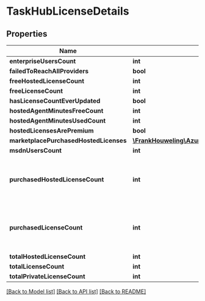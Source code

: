 # TaskHubLicenseDetails

## Properties
Name | Type | Description | Notes
------------ | ------------- | ------------- | -------------
**enterpriseUsersCount** | **int** |  | [optional] 
**failedToReachAllProviders** | **bool** |  | [optional] 
**freeHostedLicenseCount** | **int** |  | [optional] 
**freeLicenseCount** | **int** |  | [optional] 
**hasLicenseCountEverUpdated** | **bool** |  | [optional] 
**hostedAgentMinutesFreeCount** | **int** |  | [optional] 
**hostedAgentMinutesUsedCount** | **int** |  | [optional] 
**hostedLicensesArePremium** | **bool** |  | [optional] 
**marketplacePurchasedHostedLicenses** | [**\FrankHouweling\AzureDevOpsClient\DistributedTask\Model\MarketplacePurchasedLicense[]**](MarketplacePurchasedLicense.md) |  | [optional] 
**msdnUsersCount** | **int** |  | [optional] 
**purchasedHostedLicenseCount** | **int** | Microsoft-hosted licenses purchased from VSTS directly. | [optional] 
**purchasedLicenseCount** | **int** | Self-hosted licenses purchased from VSTS directly. | [optional] 
**totalHostedLicenseCount** | **int** |  | [optional] 
**totalLicenseCount** | **int** |  | [optional] 
**totalPrivateLicenseCount** | **int** |  | [optional] 

[[Back to Model list]](../README.md#documentation-for-models) [[Back to API list]](../README.md#documentation-for-api-endpoints) [[Back to README]](../README.md)


